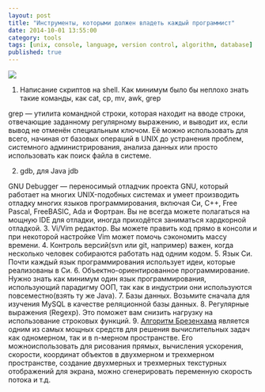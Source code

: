```yaml
---
layout: post
title: "Инструменты, которыми должен владеть каждый программист"
date: 2014-10-01 13:55:00
category: tools
tags: [unix, console, language, version control, algorithm, database]
published: true
---
```

<img src="http://s008.radikal.ru/i306/1410/fd/b168ee2f7f66.png" class="img-responsive" /><br />
1. Написание скриптов на shell. Как минимум было бы неплохо знать такие команды, как cat, cp, mv, awk, grep 
    
grep — утилита командной строки, которая находит на вводе строки, отвечающие заданному регулярному выражению, и выводит их, если вывод не отменён специальным ключом.
Её можно использовать для всего, начиная от базовых операций в UNIX до устранения проблем, системного администрирования, анализа данных или просто использовать как поиск файла в системе.

2. gdb, для Java jdb
    
GNU Debugger — переносимый отладчик проекта GNU, который работает на многих UNIX-подобных системах и умеет производить отладку многих языков программирования, включая Си, C++, Free Pascal, FreeBASIC, Ada и Фортран.
Вы не всегда можете полагаться на мощную IDE для отладки, иногда приходётся заниматься хардкорной отладкой.
3. Vi/Vim редактор. Вы можете править код прямо в консоли и при некоторой настройке Vim может помочь сэкономить массу времени.
4. Контроль версий(svn или git, например) важен, когда несколько человек собираются работать над одним кодом. 
5. Язык Си. Почти каждый язык программирования использует идеи, которые реализованы в Си.
6. Объектно-ориентированное программирование. Нужно знать как минимум один язык программирования, использующий парадигму ООП, так как в индустрии они используются повсеместно(взять ту же Java).
7. Базы данных. Возьмите сначала для изучения MySQL в качестве реляционной базы данных.
8. Регулярные выражения (Regexp). Это поможет вам снизить нагрузку на использование строковых функций.
9. [Алгоритм Брезенхама](https://ru.wikipedia.org/wiki/%D0%90%D0%BB%D0%B3%D0%BE%D1%80%D0%B8%D1%82%D0%BC_%D0%91%D1%80%D0%B5%D0%B7%D0%B5%D0%BD%D1%85%D1%8D%D0%BC%D0%B0) является одним из самых мощных средств для решения вычислительных задач как одномерном, так и в n-мерном пространстве. Его можноиспользовать для рисования прямых, вычисления ускорения, скорости, координат объектов в двухмерном и трехмерном пространстве, создание двухмерных и трехмерных текстурных отображений для экрана, можно сгенерировать переменную скорость потока и т.д.
